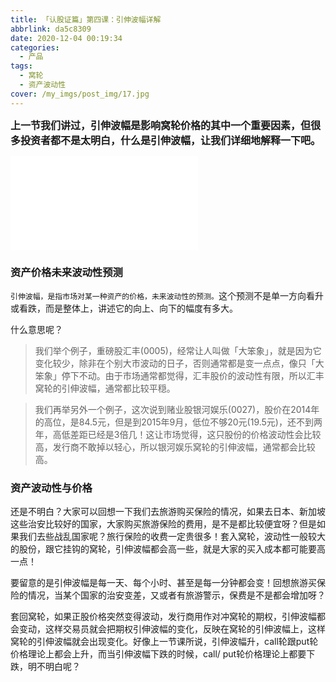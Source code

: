 ```yaml
---
title: 「认股证篇」第四课：引伸波幅详解
abbrlink: da5c8309
date: 2020-12-04 00:19:34
categories:
  - 产品
tags:
  - 窝轮
  - 资产波动性
cover: /my_imgs/post_img/17.jpg
---
```


<b><font size=3>上一节我们讲过，引伸波幅是影响窝轮价格的其中一个重要因素，但很多投资者都不是太明白，什么是引伸波幅，让我们详细地解释一下吧。</font></b>

<div class="bilibili">
    <iframe src="//player.bilibili.com/player.html?aid=842844067&bvid=BV1r54y1z7TE&cid=258320996&page=1" scrolling="no" border="0" frameborder="no" framespacing="0" allowfullscreen="true"> </iframe>
</div>

### 资产价格未来波动性预测

`引伸波幅，是指市场对某一种资产的价格，未来波动性的预测。`这个预测不是单一方向看升或看跌，而是整体上，讲述它的向上、向下的幅度有多大。


什么意思呢？
> 我们举个例子，重磅股汇丰(0005)，经常让人叫做「大笨象」，就是因为它变化较少，除非在个别大市波动的日子，否则通常都是变一点点，像只「大笨象」停下不动。由于市场通常都觉得，汇丰股价的波动性有限，所以汇丰窝轮的引伸波幅，通常都比较平穏。


> 我们再举另外一个例子，这次说到赌业股银河娱乐(0027)，股价在2014年的高位，是84.5元，但是到2015年9月，低位不够20元(19.5元)，还不到两年，高低差距已经是3倍几！这让市场觉得，这只股份的价格波动性会比较高，发行商不敢掉以轻心，所以银河娱乐窝轮的引伸波幅，通常都会比较高。

### 资产波动性与价格

还是不明白？大家可以回想一下我们去旅游购买保险的情况，如果去日本、新加坡这些治安比较好的国家，大家购买旅游保险的费用，是不是都比较便宜呀？但是如果我们去些战乱国家呢？旅行保险的收费一定贵很多！套入窝轮，波动性一般较大的股份，跟它挂钩的窝轮，引伸波幅都会高一些，就是大家的买入成本都可能要高一点！

要留意的是引伸波幅是每一天、每个小时、甚至是每一分钟都会变！回想旅游买保险的情况，当某个国家的治安变差，又或者有旅游警示，保费是不是都会增加呀？

套回窝轮，如果正股价格突然变得波动，发行商用作对冲窝轮的期权，引伸波幅都会变动，这样交易员就会把期权引伸波幅的变化，反映在窝轮的引伸波幅上，这样窝轮的引伸波幅就会出现变化。好像上一节课所说，引伸波幅升，call轮跟put轮价格理论上都会上升，而当引伸波幅下跌的时候，call/ put轮价格理论上都要下跌，明不明白呢？

